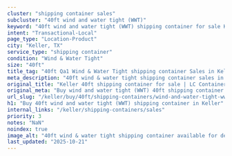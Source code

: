 ```yaml
---
cluster: "shipping container sales"
subcluster: "40ft wind and water tight (WWT)"
keyword: "40ft wind and water tight (WWT) shipping container for sale Keller, TX"
intent: "Transactional-Local"
page_type: "Location-Product"
city: "Keller, TX"
service_type: "shipping container"
condition: "Wind & Water Tight"
size: "40ft"
title_tag: "40ft Qa1 Wind & Water Tight shipping container Sales in Keller | LC Container"
meta_description: "40ft wind & water tight shipping container sales in Keller. Fast delivery, competitive pricing. Serving shipping containers area. Quote ID: 6UR. Call (214) 524-4168 for your free quote today."
original_title: "Keller 40ft shipping container for sale | LC Container"
original_meta: "Buy wind and water tight (WWT) 40ft shipping container sale with local delivery in Keller, TX. LC Container — local Since 2003. Request a fast quote today."
url_slug: "/keller/buy/40ft/shipping-containers/wind-and-water-tight-wwt"
h1: "Buy 40ft wind and water tight (WWT) shipping container in Keller"
internal_links: "/keller/shipping-containers/sales"
priority: 3
notes: "NaN"
noindex: true
image_alt: "40ft wind & water tight shipping container available for delivery in Keller"
last_updated: "2025-10-21"
---
```


<!-- TODO: Add unique city/inventory copy, images, and internal links here. -->
